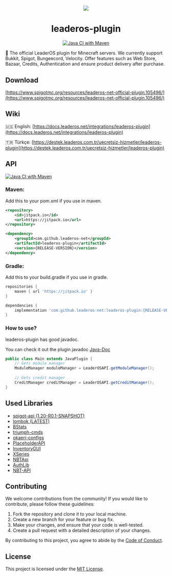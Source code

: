 <div align="center" style="margin-top: 5%">
  <img src="https://www.leaderos.net/apps/main/public/assets/img/brand/default.png" />
  <h1>leaderos-plugin</h1>
<p>

[![Java CI with Maven](https://github.com/leaderos-net/leaderos-plugin/actions/workflows/maven.yml/badge.svg)](https://github.com/leaderos-net/leaderos-plugin/actions/workflows/maven.yml)

</p>
</div>

🧩 The official LeaderOS plugin for Minecraft servers. We currently support Bukkit, Spigot, Bungeecord, Velocity. Offer features such as Web Store, Bazaar, Credits, Authentication and ensure product delivery after purchase.

## Download
[https://www.spigotmc.org/resources/leaderos-net-official-plugin.105496/](https://www.spigotmc.org/resources/leaderos-net-official-plugin.105496/)

## Wiki
🇺🇸 English: [https://docs.leaderos.net/integrations/leaderos-plugin](https://docs.leaderos.net/integrations/leaderos-plugin)

🇹🇷 Türkçe: [https://destek.leaderos.com.tr/uecretsiz-hizmetler/leaderos-plugin](https://destek.leaderos.com.tr/uecretsiz-hizmetler/leaderos-plugin)

## API
[![Java CI with Maven](https://github.com/leaderos-net/leaderos-plugin/actions/workflows/maven.yml/badge.svg)](https://github.com/leaderos-net/leaderos-plugin/actions/workflows/maven.yml)

### Maven:

Add this to your pom.xml if you use in maven.

```xml
<repository>
    <id>jitpack.io</id>
    <url>https://jitpack.io</url>
</repository>
```
```xml
<dependency>
    <groupId>com.github.leaderos-net</groupId>
    <artifactId>leaderos-plugin</artifactId>
    <version>{RELEASE-VERSION}</version>
</dependency>
```

### Gradle:

Add this to your build.gradle if you use in gradle.

```groovy
repositories {
    maven { url 'https://jitpack.io' }
}
```
```groovy
dependencies {
    implementation 'com.github.leaderos-net:leaderos-plugin:{RELEASE-VERSION}'
}
```

### How to use?

leaderos-plugin has good javadoc.

You can check it out the plugin javadoc [Java-Doc](https://leaderos-net.github.io/leaderos-plugin)

```java
public class Main extends JavaPlugin {
    // Gets module manager
    ModuleManager moduleManager = LeaderOSAPI.getModuleManager();
    
    // Gets credit manager
    CreditManager creditManager = LeaderOSAPI.getCreditManager();
}
```

## Used Libraries

* [spigot-api (1.20-R0.1-SNAPSHOT)](https://hub.spigotmc.org/stash/projects/SPIGOT/repos/spigot/browse)
* [lombok (LATEST)](https://github.com/projectlombok/lombok)
* [BStats](https://bstats.org)
* [triumph-cmds](https://github.com/TriumphTeam/triumph-cmds)
* [okaeri-configs](https://github.com/OkaeriPoland/okaeri-configs)
* [PlaceholderAPI](https://www.spigotmc.org/resources/placeholderapi.6245/)
* [InventoryGUI](https://github.com/Phoenix616/InventoryGui)
* [XSeries](https://github.com/CryptoMorin/XSeries)
* [NBTApi](https://www.spigotmc.org/resources/nbt-api.7939/)
* [AuthLib](https://mvnrepository.com/artifact/com.mojang/authlib/1.5.25)
* [NBT-API](https://github.com/tr7zw/Item-NBT-API)

## Contributing

We welcome contributions from the community! If you would like to contribute, please follow these guidelines:

1. Fork the repository and clone it to your local machine.
2. Create a new branch for your feature or bug fix.
3. Make your changes, and ensure that your code is well-tested.
4. Create a pull request with a detailed description of your changes.

By contributing to this project, you agree to abide by the [Code of Conduct](CODE_OF_CONDUCT.md).

## License

This project is licensed under the [MIT License](LICENSE).
